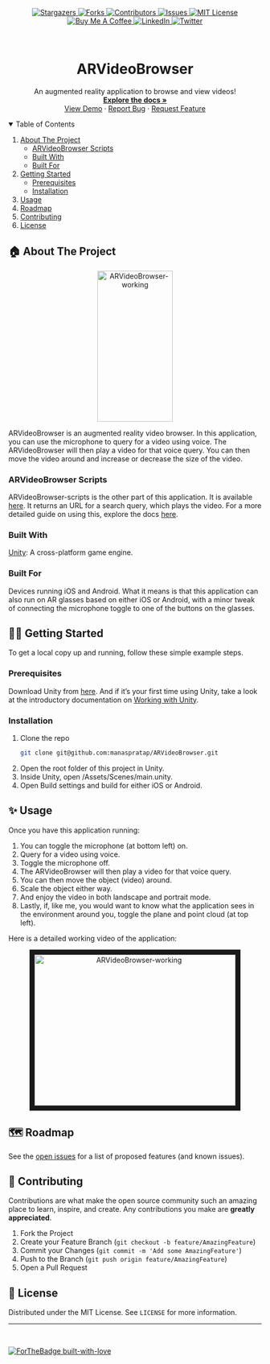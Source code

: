 <p align="center">
  <a href="https://github.com/manaspratap/ARVideoBrowser/stargazers">
    <img alt="Stargazers" src="https://img.shields.io/github/stars/manaspratap/ARVideoBrowser.svg?style=for-the-badge"/>
  </a>
  <a href="https://github.com/manaspratap/ARVideoBrowser/network/members">
    <img alt="Forks" src="https://img.shields.io/github/forks/manaspratap/ARVideoBrowser.svg?style=for-the-badge"/>
  </a>
  <a href="https://github.com/manaspratap/ARVideoBrowser/graphs/contributors">
    <img alt="Contributors" src="https://img.shields.io/github/contributors/manaspratap/ARVideoBrowser.svg?style=for-the-badge"/>
  </a>
  <a href="https://github.com/manaspratap/ARVideoBrowser/issues">
    <img alt="Issues" src="https://img.shields.io/github/issues/manaspratap/ARVideoBrowser.svg?style=for-the-badge"/>
  </a>
  <a href="https://github.com/manaspratap/ARVideoBrowser/blob/master/LICENSE.txt">
    <img alt="MIT License" src="https://img.shields.io/github/license/manaspratap/ARVideoBrowser.svg?style=for-the-badge"/>
  </a>
  <br />
   <a href="https://www.buymeacoffee.com/manaspratap">
    <img alt="Buy Me A Coffee" src="https://img.shields.io/badge/Buy_Me_A_Coffee-FFDD00?style=for-the-badge&logo=buy-me-a-coffee&logoColor=black"/>
  </a>
   <a href="https://www.linkedin.com/in/manaspratapthakur">
    <img alt="LinkedIn" src="https://img.shields.io/badge/LinkedIn-0077B5?style=for-the-badge&logo=linkedin&logoColor=white"/>
  </a>
   <a href="https://twitter.com/TheManasPratap">
    <img alt="Twitter" src="https://img.shields.io/badge/Twitter-1DA1F2?style=for-the-badge&logo=twitter&logoColor=white"/>
  </a>
</p>

<br />
<p align="center">
  <h1 align="center">ARVideoBrowser</h1>

  <p align="center">
    An augmented reality application to browse and view videos!
    <br />
    <a href="https://github.com/manaspratap/ARVideoBrowser"><strong>Explore the docs »</strong></a>
    <br />
    <a href="https://www.youtube.com/watch?v=MATql-chz2Y">View Demo</a>
    ·
    <a href="https://github.com/manaspratap/ARVideoBrowser/issues">Report Bug</a>
    ·
    <a href="https://github.com/manaspratap/ARVideoBrowser/issues">Request Feature</a>
  </p>
</p>

<!-- TABLE OF CONTENTS -->
<details open="open">
  <summary>Table of Contents</summary>
  <ol>
    <li>
      <a href="#about-the-project">About The Project</a>
      <ul>
        <li><a href="#arvideobrowser-scripts">ARVideoBrowser Scripts</a></li>
        <li><a href="#built-with">Built With</a></li>
        <li><a href="#built-for">Built For</a></li>
      </ul>
    </li>
    <li>
      <a href="#getting-started">Getting Started</a>
      <ul>
        <li><a href="#prerequisites">Prerequisites</a></li>
        <li><a href="#installation">Installation</a></li>
      </ul>
    </li>
    <li><a href="#usage">Usage</a></li>
    <li><a href="#roadmap">Roadmap</a></li>
    <li><a href="#contributing">Contributing</a></li>
    <li><a href="#license">License</a></li>
  </ol>
</details>

## 🏠 About The Project

<p align="center">
  <img src="ARVideoBrowser-working.gif" alt="ARVideoBrowser-working" width="150" height="300">
</p>

ARVideoBrowser is an augmented reality video browser. In this application, you can use the microphone to query for a video using voice. The ARVideoBrowser will then play a video for that voice query. You can then move the video around and increase or decrease the size of the video.

### ARVideoBrowser Scripts

ARVideoBrowser-scripts is the other part of this application. It is available [here](https://github.com/manaspratap/ARVideoBrowser-scripts). It returns an URL for a search query, which plays the video. For a more detailed guide on using this, explore the docs [here](https://github.com/manaspratap/ARVideoBrowser-scripts).

### Built With

[Unity](https://unity.com): A cross-platform game engine.

### Built For

Devices running iOS and Android. What it means is that this application can also run on AR glasses based on either iOS or Android, with a minor tweak of connecting the microphone toggle to one of the buttons on the glasses.

## 🏃‍♂️ Getting Started

To get a local copy up and running, follow these simple example steps.

### Prerequisites

Download Unity from [here](https://store.unity.com/download). And if it’s your first time using Unity, take a look at the introductory documentation on [Working with Unity](https://docs.unity3d.com/2019.4/Documentation/Manual/UnityOverview.html).

### Installation

1. Clone the repo
   ```sh
   git clone git@github.com:manaspratap/ARVideoBrowser.git
   ```
2. Open the root folder of this project in Unity.
3. Inside Unity, open /Assets/Scenes/main.unity.
4. Open Build settings and build for either iOS or Android.

## ✨ Usage

Once you have this application running:

1. You can toggle the microphone (at bottom left) on.
2. Query for a video using voice.
3. Toggle the microphone off.
4. The ARVideoBrowser will then play a video for that voice query.
5. You can then move the object (video) around.
6. Scale the object either way.
7. And enjoy the video in both landscape and portrait mode.
8. Lastly, if, like me, you would want to know what the application sees in the environment around you, toggle the plane and point cloud (at top left).

Here is a detailed working video of the application:

<p align="center">
  <a href="https://www.youtube.com/watch?v=MATql-chz2Y" target="_blank"><img src="http://img.youtube.com/vi/MATql-chz2Y/0.jpg" 
  alt="ARVideoBrowser-working" width="400" height="300" border="10" /></a>
</p>

## 🗺 Roadmap

See the [open issues](https://github.com/manaspratap/ARVideoBrowser/issues) for a list of proposed features (and known issues).

## 🤝 Contributing

Contributions are what make the open source community such an amazing place to learn, inspire, and create. Any contributions you make are **greatly appreciated**.

1. Fork the Project
2. Create your Feature Branch (`git checkout -b feature/AmazingFeature`)
3. Commit your Changes (`git commit -m 'Add some AmazingFeature'`)
4. Push to the Branch (`git push origin feature/AmazingFeature`)
5. Open a Pull Request

## 📝 License

Distributed under the MIT License. See `LICENSE` for more information.

---

<br />

[![ForTheBadge built-with-love](http://ForTheBadge.com/images/badges/built-with-love.svg)](https://GitHub.com/manaspratap)
